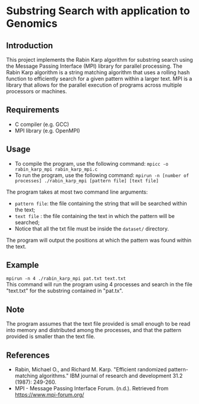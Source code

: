 # Substring Search with application to Genomics

## Introduction
This project implements the Rabin Karp algorithm for substring search using the Message Passing Interface (MPI) library for parallel processing. The Rabin Karp algorithm is a string matching algorithm that uses a rolling hash function to efficiently search for a given pattern within a larger text. MPI is a library that allows for the parallel execution of programs across multiple processors or machines.

## Requirements
* C compiler (e.g. GCC)
* MPI library (e.g. OpenMPI)

## Usage
* To compile the program, use the following command: `mpicc -o rabin_karp_mpi rabin_karp_mpi.c`  
* To run the program, use the following command: `mpirun -n [number of processes] ./rabin_karp_mpi [pattern file] [text file]`

The program takes at most two command line arguments:

* `pattern file`: the file containing the string that will be searched within the text;
* `text file` : the file containing the text in which the pattern will be searched;
* Notice that all the txt file must be inside the  `dataset/` directory.

The program will output the positions at which the pattern was found within the text.

## Example
`mpirun -n 4 ./rabin_karp_mpi pat.txt text.txt`  
This command will run the program using 4 processes and search in the file "text.txt" for the substring contained in "pat.tx". 

## Note
The program assumes that the text file provided is small enough to be read into memory and distributed among the processes, and that the pattern provided is smaller than the text file.

## References
* Rabin, Michael O., and Richard M. Karp. "Efficient randomized pattern-matching algorithms." IBM journal of research and development 31.2 (1987): 249-260.
* MPI - Message Passing Interface Forum. (n.d.). Retrieved from https://www.mpi-forum.org/
